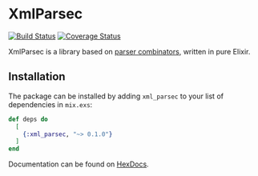 # XmlParsec

[![Build Status](https://travis-ci.org/luc-tielen/xml_parsec.svg?branch=master)](https://travis-ci.org/luc-tielen/xml_parsec)
[![Coverage Status](https://coveralls.io/repos/github/luc-tielen/xml_parsec/badge.svg?branch=master)](https://coveralls.io/github/luc-tielen/xml_parsec?branch=master)

XmlParsec is a library based on [parser combinators](https://en.wikipedia.org/wiki/Parser_combinator), written in pure Elixir.


## Installation

The package can be installed by adding `xml_parsec` to your list of dependencies in `mix.exs`:

```elixir
def deps do
  [
    {:xml_parsec, "~> 0.1.0"}
  ]
end
```

Documentation can be found on [HexDocs](https://hexdocs.pm/xml_parsec/0.1.0).
